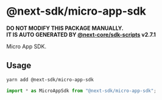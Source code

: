 # @next-sdk/micro-app-sdk

**DO NOT MODIFY THIS PACKAGE MANUALLY.**  
**IT IS AUTO GENERATED BY [@next-core/sdk-scripts] v2.7.1**

Micro App SDK.

## Usage

```bash
yarn add @next-sdk/micro-app-sdk
```

```ts
import * as MicroAppSdk from "@next-sdk/micro-app-sdk";
```

[@next-core/sdk-scripts]: https://github.com/easyops-cn/next-core/tree/master/packages/sdk-scripts
